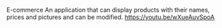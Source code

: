 E-commerce
An application that can display products with their names, prices and pictures and can be modified.
https://youtu.be/wXueAuvSpoA
